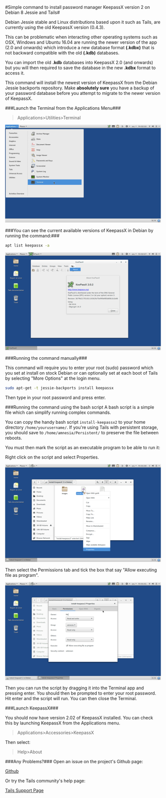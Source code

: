 #Simple command to install password manager KeepassX version 2 on Debian 8 Jessie and Tails#

Debian Jessie stable and Linux distributions based upon it such as Tails, are currently using the old KeepassX version (0.4.3). 

This can be problematic when interacting other operating systems such as OSX, Windows and Ubuntu 16.04 are running the newer version of the app (2.0 and onwards) which introduce a new database format **(.kdbx)** that is not backward compatible with the old **(.kdb)** databases.

You can import the old **.kdb** databases into KeepassX 2.0 (and onwards) but you will then required to save the database in the new **.kdbx** format to access it. 

This command will install the newest version of KeepassX from the Debian Jessie backports repository. Make **absolutely sure** you have a backup of your password database before you attempt to migrate to the newer version of KeepassX.

###Launch the Terminal from the Applications Menu###

> Applications>Utilities>Terminal

![Launch Terminal](https://github.com/georgeowell/Install-KeepassX-V2-Debian-Jessie/blob/master/images/Launch%20Terminal.png)

###You can see the current available versions of KeepassX in Debian by running the command:###
```bash
apt list keepassx -a
```
![Find KeepassX Version Number](https://github.com/georgeowell/Install-KeepassX-V2-Debian-Jessie/blob/master/images/Find%20KeepassX%20Version%20Number.png)

###Running the command manually###

This command will require you to enter your root (sudo) password which you set at install on stock Debian or can optionally set at each boot of Tails by selecting "More Options" at the login menu.

```bash
sudo apt-get -t jessie-backports install keepassx
```

Then type in your root password and press enter.


###Running the command using the bash script
A bash script is a simple file which can simplify running complex commands.

You can copy the handy bash script `install-keepassx2` to your home directory `/home/yourusername/`. If you're using Tails with persistent storage, you should save to `/home/amnesia/Persistent/` to preserve the file between reboots.

You must then mark the script as an executable program to be able to run it:

Right click on the script and select Properties.

![Opening Properties](https://github.com/georgeowell/Install-KeepassX-V2-Debian-Jessie/blob/master/images/Opening%20Properties.png)

Then select the Permissions tab and tick the box that say "Allow executing file as program".

![Marking Bash Script As Executable](https://github.com/georgeowell/Install-KeepassX-V2-Debian-Jessie/blob/master/images/Marking%20Bash%20Script%20As%20Executable.png)

Then you can run the script by dragging it into the Terminal app and pressing enter. You should then be prompted to enter your root password. Hit enter and the script will run. You can then close the Terminal.


###Launch KeepassX###

You should now have version 2.02 of KeepassX installed. You can check this by launching KeepassX from the Applications menu.

> Applications>Accessories>KeepassX

Then select: 

> Help>About


###Any Problems?###
Open an issue on the project's Github page:

[Github](https://github.com/georgeowell/Install-KeepassX-V2-Debian-Jessie)

Or try the Tails community's help page:

[Tails Support Page](https://tails.boum.org/support/index.en.html)
